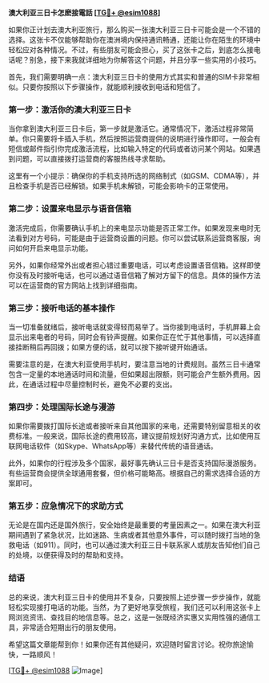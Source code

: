 **澳大利亚三日卡怎麽接電話 [[TG💪+ @esim1088](https://t.me/s/esim1088)]**

如果你正计划去澳大利亚旅行，那么购买一张澳大利亚三日卡可能会是一个不错的选择。这张卡不仅能够帮助你在澳洲境内保持通讯畅通，还能让你在陌生的环境中轻松应对各种情况。不过，有些朋友可能会担心，买了这张卡之后，到底怎么接电话呢？别急，接下来我就详细地为你解答这个问题，并且分享一些实用的小技巧。

首先，我们需要明确一点：澳大利亚三日卡的使用方式其实和普通的SIM卡非常相似。只要你按照以下步骤操作，就能顺利接收到电话和短信了。

### **第一步：激活你的澳大利亚三日卡**

当你拿到澳大利亚三日卡后，第一步就是激活它。通常情况下，激活过程非常简单。你只需要将卡插入手机，然后按照运营商提供的说明进行操作即可。一般会有短信或邮件指引你完成激活流程，比如输入特定的代码或者访问某个网站。如果遇到问题，可以直接拨打运营商的客服热线寻求帮助。

这里有一个小提示：确保你的手机支持所选的网络制式（如GSM、CDMA等），并且检查手机是否已经解锁。如果手机未解锁，可能会影响卡的正常使用。

### **第二步：设置来电显示与语音信箱**

激活完成后，你需要确认手机上的来电显示功能是否正常工作。如果发现来电时无法看到对方号码，可能是由于运营商设置的问题。你可以尝试联系运营商客服，询问如何开启来电显示功能。

另外，如果你经常外出或者担心错过重要电话，可以考虑设置语音信箱。这样即使你没有及时接听电话，也可以通过语音信箱了解对方留下的信息。具体的操作方法可以在运营商的官方网站上找到详细指南。

### **第三步：接听电话的基本操作**

当一切准备就绪后，接听电话就变得轻而易举了。当你接到电话时，手机屏幕上会显示出来电者的号码，同时会有铃声提醒。如果你正在忙于其他事情，可以选择直接挂断稍后再回拨；如果方便的话，就可以按下接听键开始通话。

需要注意的是，在澳大利亚使用手机时，要注意当地的计费规则。虽然三日卡通常包含一定量的本地通话时间和流量，但如果超出限额，则可能会产生额外费用。因此，在通话过程中尽量控制时长，避免不必要的支出。

### **第四步：处理国际长途与漫游**

如果你需要拨打国际长途或者接听来自其他国家的来电，还需要特别留意相关的收费标准。一般来说，国际长途的费用较高，建议提前规划好沟通方式，比如使用互联网电话软件（如Skype、WhatsApp等）来替代传统的语音通话。

此外，如果你的行程涉及多个国家，最好事先确认三日卡是否支持国际漫游服务。有些运营商会提供全球通用套餐，但价格可能略高。根据自己的需求选择合适的方案即可。

### **第五步：应急情况下的求助方式**

无论是在国内还是国外旅行，安全始终是最重要的考量因素之一。如果在澳大利亚期间遇到了紧急状况，比如迷路、生病或者其他意外事件，可以随时拨打当地的急救电话（如911）。同时，也可以通过澳大利亚三日卡联系家人或朋友告知他们自己的处境，以便获得及时的帮助和支持。

### **结语**

总的来说，澳大利亚三日卡的使用并不复杂，只要按照上述步骤一步步操作，就能轻松实现接打电话的功能。当然，为了更好地享受旅程，我们还可以利用这张卡上网浏览资讯、查找目的地信息等。总之，这是一张既经济实惠又实用性强的通信工具，非常适合短期出行的朋友使用。

希望这篇文章能帮到你！如果你还有其他疑问，欢迎随时留言讨论。祝你旅途愉快，一路顺风！

[[TG💪+ @esim1088](https://t.me/s/esim1088) ![Image](https://i.postimg.cc/4NQfJmqS/Snipaste-2025-05-13-00-14-12.png)]